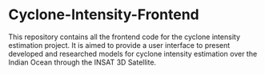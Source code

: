 # Cyclone-Intensity-Frontend
This repository contains all the frontend code for the cyclone intensity estimation project. It is aimed to provide a user interface to present developed and researched models for cyclone intensity estimation over the Indian Ocean through the INSAT 3D Satellite.
